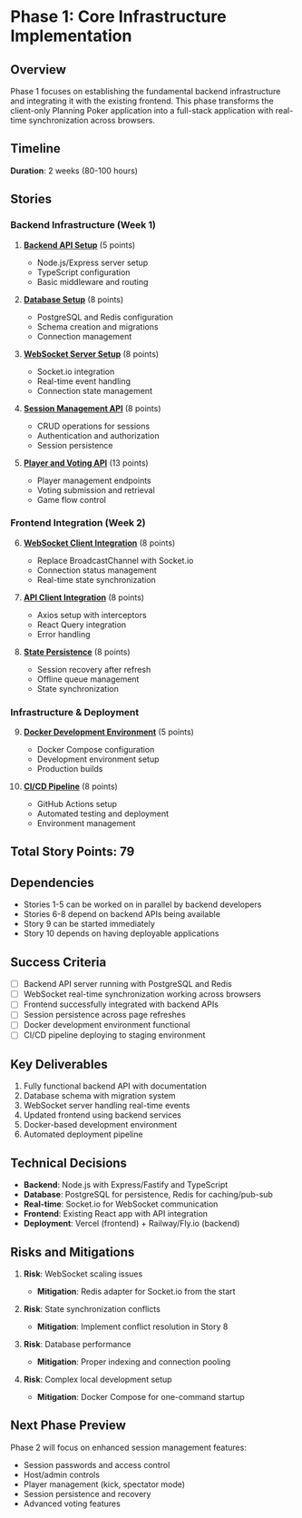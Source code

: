# Phase 1: Core Infrastructure Implementation

## Overview
Phase 1 focuses on establishing the fundamental backend infrastructure and integrating it with the existing frontend. This phase transforms the client-only Planning Poker application into a full-stack application with real-time synchronization across browsers.

## Timeline
**Duration**: 2 weeks (80-100 hours)

## Stories

### Backend Infrastructure (Week 1)
1. **[Backend API Setup](01-backend-api-setup.md)** (5 points)
   - Node.js/Express server setup
   - TypeScript configuration
   - Basic middleware and routing

2. **[Database Setup](02-database-setup.md)** (8 points)
   - PostgreSQL and Redis configuration
   - Schema creation and migrations
   - Connection management

3. **[WebSocket Server Setup](03-websocket-setup.md)** (8 points)
   - Socket.io integration
   - Real-time event handling
   - Connection state management

4. **[Session Management API](04-session-api.md)** (8 points)
   - CRUD operations for sessions
   - Authentication and authorization
   - Session persistence

5. **[Player and Voting API](05-player-voting-api.md)** (13 points)
   - Player management endpoints
   - Voting submission and retrieval
   - Game flow control

### Frontend Integration (Week 2)
6. **[WebSocket Client Integration](06-websocket-client-integration.md)** (8 points)
   - Replace BroadcastChannel with Socket.io
   - Connection status management
   - Real-time state synchronization

7. **[API Client Integration](07-api-client-integration.md)** (8 points)
   - Axios setup with interceptors
   - React Query integration
   - Error handling

8. **[State Persistence](08-state-persistence.md)** (8 points)
   - Session recovery after refresh
   - Offline queue management
   - State synchronization

### Infrastructure & Deployment
9. **[Docker Development Environment](09-docker-setup.md)** (5 points)
   - Docker Compose configuration
   - Development environment setup
   - Production builds

10. **[CI/CD Pipeline](10-deployment-pipeline.md)** (8 points)
    - GitHub Actions setup
    - Automated testing and deployment
    - Environment management

## Total Story Points: 79

## Dependencies
- Stories 1-5 can be worked on in parallel by backend developers
- Stories 6-8 depend on backend APIs being available
- Story 9 can be started immediately
- Story 10 depends on having deployable applications

## Success Criteria
- [ ] Backend API server running with PostgreSQL and Redis
- [ ] WebSocket real-time synchronization working across browsers
- [ ] Frontend successfully integrated with backend APIs
- [ ] Session persistence across page refreshes
- [ ] Docker development environment functional
- [ ] CI/CD pipeline deploying to staging environment

## Key Deliverables
1. Fully functional backend API with documentation
2. Database schema with migration system
3. WebSocket server handling real-time events
4. Updated frontend using backend services
5. Docker-based development environment
6. Automated deployment pipeline

## Technical Decisions
- **Backend**: Node.js with Express/Fastify and TypeScript
- **Database**: PostgreSQL for persistence, Redis for caching/pub-sub
- **Real-time**: Socket.io for WebSocket communication
- **Frontend**: Existing React app with API integration
- **Deployment**: Vercel (frontend) + Railway/Fly.io (backend)

## Risks and Mitigations
1. **Risk**: WebSocket scaling issues
   - **Mitigation**: Redis adapter for Socket.io from the start

2. **Risk**: State synchronization conflicts
   - **Mitigation**: Implement conflict resolution in Story 8

3. **Risk**: Database performance
   - **Mitigation**: Proper indexing and connection pooling

4. **Risk**: Complex local development setup
   - **Mitigation**: Docker Compose for one-command startup

## Next Phase Preview
Phase 2 will focus on enhanced session management features:
- Session passwords and access control
- Host/admin controls
- Player management (kick, spectator mode)
- Session persistence and recovery
- Advanced voting features